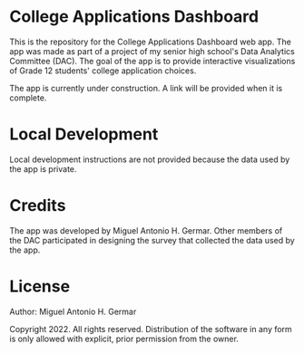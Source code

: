# College Applications Dashboard

This is the repository for the College Applications Dashboard web app. The app was made as part of a project of my senior high school's Data Analytics Committee (DAC). The goal of the app is to provide interactive visualizations of Grade 12 students' college application choices.

The app is currently under construction. A link will be provided when it is complete.

# Local Development

Local development instructions are not provided because the data used by the app is private.

# Credits

The app was developed by Miguel Antonio H. Germar. Other members of the DAC participated in designing the survey that collected the data used by the app.

# License

Author: Miguel Antonio H. Germar

Copyright 2022. All rights reserved. Distribution of the software in any form is only allowed with explicit, prior permission from the owner.